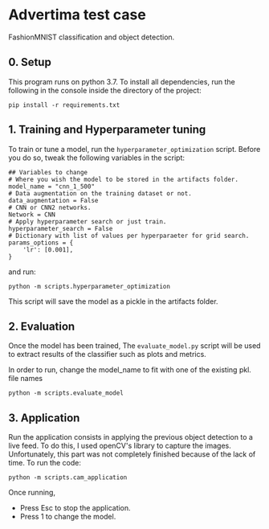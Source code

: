 # Advertima test case
FashionMNIST classification and object detection.

## 0. Setup

This program runs on python 3.7. To install all dependencies, run the following in the console inside the directory of the project:

```pip install -r requirements.txt```


## 1. Training and Hyperparameter tuning 

To train or tune a model, run the ```hyperparameter_optimization``` script.
Before you do so, tweak the following variables in the script:

```
## Variables to change
# Where you wish the model to be stored in the artifacts folder.
model_name = "cnn_1_500"
# Data augmentation on the training dataset or not.
data_augmentation = False
# CNN or CNN2 networks.
Network = CNN
# Apply hyperparameter search or just train.
hyperparameter_search = False
# Dictionary with list of values per hyperparaeter for grid search.
params_options = {   
    'lr': [0.001],
}
```

and run:

```python -m scripts.hyperparameter_optimization```

This script will save the model as a pickle in the artifacts folder.

## 2. Evaluation

Once the model has been trained, The ```evaluate_model.py``` script will be used to extract results of the classifier such as plots and metrics.

In order to run, change the model_name to fit with one of the existing pkl. file names

```python -m scripts.evaluate_model```

## 3. Application

Run the application consists in applying the previous object detection to a live feed. To do this, I used openCV's library to capture the images. Unfortunately, this part was not completely finished because of the lack of time.
To run the code:

```python -m scripts.cam_application```

Once running,
- Press Esc to stop the application.
- Press 1 to change the model.

